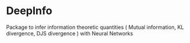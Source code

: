 # DeepInfo
Package to infer information theoretic quantities ( Mutual information, KL divergence, DJS divergence ) with Neural Networks
